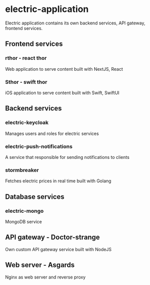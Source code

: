 # electric-application

Electric application contains its own backend services, API gateway, frontend services. 

## Frontend services

### rthor - react thor

Web application to serve content built with NextJS, React

### Sthor - swift thor 

iOS application to serve content built with Swift, SwiftUI

## Backend services

### electric-keycloak

Manages users and roles for electric services

### electric-push-notifications

A service that responsible for sending notifications to clients

### stormbreaker

Fetches electric prices in real time built with Golang

## Database services

### electric-mongo 
MongoDB service 

## API gateway - Doctor-strange 

Own custom API gateway service built with NodeJS

## Web server - Asgards

Nginx as web server and reverse proxy


